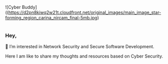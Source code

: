 ![Cyber Buddy]((https://d2pn8kiwq2w21t.cloudfront.net/original_images/main_image_star-forming_region_carina_nircam_final-5mb.jpg)

# <h3> Hey,
👀 I’m interested in Network Security and Secure Software Development.
  
Here I am like to share my thoughts and resources based on Cyber Security.

<!---
mr-Tony-ship-it/mr-Tony-ship-it is a ✨ special ✨ repository because its `README.md` (this file) appears on your GitHub profile.
You can click the Preview link to take a look at your changes.
--->

